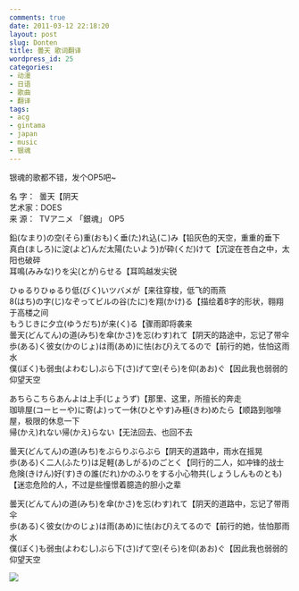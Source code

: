 ```yaml
---
comments: true
date: 2011-03-12 22:18:20
layout: post
slug: Donten
title: 曇天 歌词翻译
wordpress_id: 25
categories:
- 动漫
- 日语
- 歌曲
- 翻译
tags:
- acg
- gintama
- japan
- music
- 银魂
---
```


银魂的歌都不错，发个OP5吧~

名 字：  曇天【阴天  
艺术家：DOES  
来 源：  TVアニメ 「銀魂」 OP5

鉛(なまり)の空(そら)重(おも)く垂(た)れ込(こ)み【铅灰色的天空，重重的垂下  
真白(ましろ)に淀(よど)んだ太陽(たいよう)が砕(くだ)けて【沉淀在苍白之中，太阳也破碎  
耳鳴(みみな)りを尖(とが)らせる【耳鸣越发尖锐

ひゅるりひゅるり低(びく)いツバメが【来往穿梭，低飞的雨燕  
8(はち)の字(じ)なぞってビルの谷(たに)を翔(かけ)る【描绘着8字的形状，翱翔于高楼之间  
もうじきに夕立(ゆうだち)が来(く)る【骤雨即将袭来  
曇天(どんてん)の道(みち)を傘(かさ)を忘(わす)れて【阴天的路途中，忘记了带伞  
歩(ある)く彼女(かのじょ)は雨(あめ)に怯(おび)えてるので【前行的她，怯怕这雨水  
僕(ぼく)も弱虫(よわむし)ぶら下(さ)げて空(そら)を仰(あお)ぐ【因此我也弱弱的仰望天空

あちらこちらあんよは上手(じょうず)【那里、这里，所擅长的奔走  
珈琲屋(コーヒーや)に寄(よ)って一休(ひとやす)み極(きわ)めたら【顺路到咖啡屋，极限的休息一下  
帰(かえ)れない帰(かえ)らない【无法回去、也回不去

曇天(どんてん)の道(みち)をぶらりぶらぶら【阴天的道路中，雨水在摇晃  
歩(ある)く二人(ふたり)は足軽(あしがる)のごとく【同行的二人，如冲锋的战士  
危険(きけん)好(す)きの誰(だれ)かのふりをする小心物共(しょうしんものとも)【迷恋危险的人，不过是些憧憬着臆造的胆小之辈

曇天(どんてん)の道(みち)を傘(かさ)を忘(わす)れて【阴天的道路中，忘记了带雨伞  
歩(ある)く彼女(かのじょ)は雨(あめ)に怯(おび)えてるので【前行的她，怯怕那雨水  
僕(ぼく)も弱虫(よわむし)ぶら下(さ)げて空(そら)を仰(あお)ぐ【因此我也弱弱的仰望天空

[![](/upload/dt.jpg)](/upload/dt.jpg)
